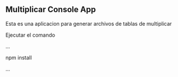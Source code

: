## Multiplicar Console App

Esta es una aplicacion para generar archivos de tablas de multiplicar

Ejecutar el comando

...

npm install 

...